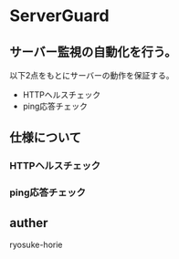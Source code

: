 # ServerGuard

## サーバー監視の自動化を行う。
以下2点をもとにサーバーの動作を保証する。
- HTTPヘルスチェック
- ping応答チェック

## 仕様について
### HTTPヘルスチェック
<!-- TODO:記載 -->

### ping応答チェック
<!-- TODO:記載 -->

## auther
ryosuke-horie
